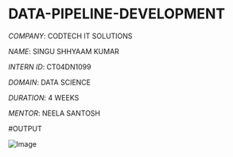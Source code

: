 # DATA-PIPELINE-DEVELOPMENT

*COMPANY*: CODTECH IT SOLUTIONS

*NAME*: SINGU SHHYAAM KUMAR

*INTERN ID*: CT04DN1099

*DOMAIN*: DATA SCIENCE

*DURATION*: 4 WEEKS

*MENTOR*: NEELA SANTOSH

#OUTPUT

![Image](https://github.com/user-attachments/assets/71b95d02-7961-4bfb-bc27-8fca6b16827a)

